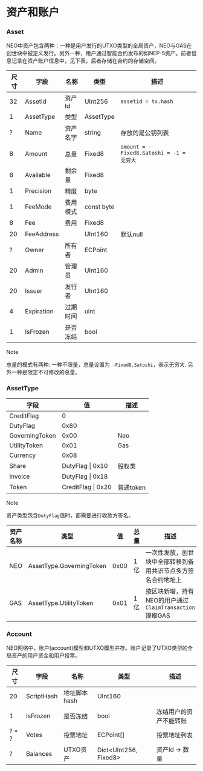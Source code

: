 # 资产和账户

### Asset

NEO中资产包含两种：一种是用户发行的UTXO类型的全局资产，NEO与GAS在创世块中被定义发行。另外一种，用户通过智能合约发布的如NEP-5资产。前者信息记录在资产账户信息中，见下表，后者存储在合约的存储空间。

| 尺寸 | 字段 | 名称 | 类型 | 描述 |
|--|-------|-----|------|------|
| 32  | AssetId | 资产Id | UInt256 | `assetid = tx.hash` |
| 1 | AssetType | 类型 | AssetType | |
| ? | Name | 资产名字 | string | 存放的是公钥列表 |
| 8 | Amount | 总量 |Fixed8 |  `amount = -Fixed8.Satoshi = -1 = 无穷大`  |
| 8 | Available | 剩余量 | Fixed8 |   |
| 1 | Precision | 精度 | byte |   |
|1 | FeeMode | 费用模式 | const byte |   |
| 8 | Fee | 费用 | Fixed8 |   |
| 20 | FeeAddress |  | UInt160 | 默认null   |
| ? | Owner | 所有者 | ECPoint |   |
| 20 | Admin | 管理员 | UInt160  |   |
| 20 | Issuer | 发行者 | UInt160 |   |
| 4 | Expiration | 过期时间 | uint  |   |
| 1 | IsFrozen | 是否冻结 | bool |   |

> [!NOTE]
>
> 总量的模式有两种: 一种不限量，总量设置为` -Fixed8.Satoshi`，表示无穷大. 另外一种是限定不可修改的总量。

### AssetType

| 字段 | 值 | 描述 |
|-------|-----|----|
| CreditFlag | 0 |  |
| DutyFlag | 0x80 |  |
| GoverningToken | 0x00 | Neo |
| UtilityToken | 0x01 | Gas |
| Currency | 0x08 |  |
| Share | DutyFlag &#124; 0x10 | 股权类 |
| Invoice | DutyFlag &#124; 0x18 |  |
| Token | CreditFlag &#124; 0x20 | 普通token |

> [!NOTE]
>
> 资产类型包含`DutyFlag`值时，都需要进行收款方签名。

| 资产名称 | 类型 | 值 |  总量 | 描述 |
|-------|----|-----|-------|--------|
| NEO |  AssetType.GoverningToken | 0x00 | 1亿 | 一次性发放，创世块中全部转移到备用共识节点多方签名合约地址上 |
| GAS | AssetType.UtilityToken | 0x01 | 1亿 | 按区块新增，持有NEO的用户通过`ClaimTransaction`提取GAS |

### Account

NEO网络中，账户(account)模型和UTXO模型并存。账户记录了UTXO类型的全局资产的用户资金和用户投票。

| 尺寸 | 字段 | 名称 | 类型 | 描述 |
|--|-------|-----|------|------|
| 20  | ScriptHash | 地址脚本hash | UInt160 |   |
| 1 | IsFrozen | 是否冻结 | bool |  冻结用户的资产不能转账  |
| ? * ? | Votes | 投票地址 | ECPoint[] | 投票地址列表 |
| ? | Balances | UTXO资产 |Dict<UInt256, Fixed8> | 资产Id -> 数量  |
